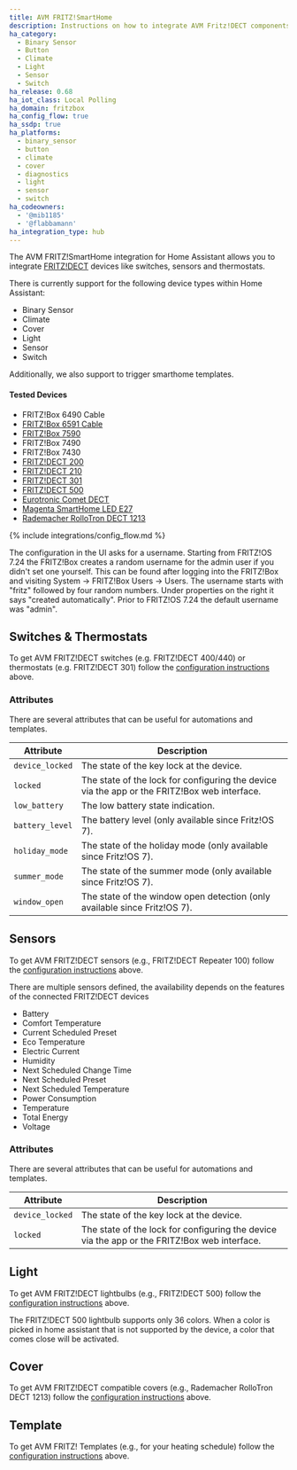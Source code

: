 ```yaml
---
title: AVM FRITZ!SmartHome
description: Instructions on how to integrate AVM Fritz!DECT components into Home Assistant.
ha_category:
  - Binary Sensor
  - Button
  - Climate
  - Light
  - Sensor
  - Switch
ha_release: 0.68
ha_iot_class: Local Polling
ha_domain: fritzbox
ha_config_flow: true
ha_ssdp: true
ha_platforms:
  - binary_sensor
  - button
  - climate
  - cover
  - diagnostics
  - light
  - sensor
  - switch
ha_codeowners:
  - '@mib1185'
  - '@flabbamann'
ha_integration_type: hub
---
```


The AVM FRITZ!SmartHome integration for Home Assistant allows you to integrate [FRITZ!DECT](https://en.avm.de/products/smart-home/) devices like switches, sensors and thermostats.

There is currently support for the following device types within Home Assistant:

- Binary Sensor
- Climate
- Cover
- Light
- Sensor
- Switch

Additionally, we also support to trigger smarthome templates.

#### Tested Devices

- FRITZ!Box 6490 Cable
- [FRITZ!Box 6591 Cable](https://en.avm.de/products/fritzbox/fritzbox-6591-cable/)
- [FRITZ!Box 7590](https://en.avm.de/products/fritzbox/fritzbox-7590/)
- FRITZ!Box 7490
- FRITZ!Box 7430
- [FRITZ!DECT 200](https://en.avm.de/products/fritzdect/fritzdect-200/)
- [FRITZ!DECT 210](https://en.avm.de/products/fritzdect/fritzdect-210/)
- [FRITZ!DECT 301](https://en.avm.de/products/fritzdect/fritzdect-301/)
- [FRITZ!DECT 500](https://en.avm.de/products/fritzdect/fritzdect-500/)
- [Eurotronic Comet DECT](https://eurotronic.org/produkte/dect-ule-heizkoerperthermostat/comet-dect/)
- [Magenta SmartHome LED E27](https://www.smarthome.de/geraete/smarthome-led-lampe-e27-farbig-weiss)
- [Rademacher RolloTron DECT 1213](https://www.rademacher.de/shop/rollladen-sonnenschutz/elektrischer-gurtwickler/rollotron-dect-1213)

{% include integrations/config_flow.md %}

<div class='note'>
The configuration in the UI asks for a username. Starting from FRITZ!OS 7.24 the FRITZ!Box creates a random username for the admin user if you didn't set one yourself. This can be found after logging into the FRITZ!Box and visiting System -> FRITZ!Box Users -> Users. The username starts with "fritz" followed by four random numbers. Under properties on the right it says "created automatically". Prior to FRITZ!OS 7.24 the default username was "admin".
</div>

## Switches & Thermostats

To get AVM FRITZ!DECT switches (e.g. FRITZ!DECT 400/440) or thermostats (e.g. FRITZ!DECT 301) follow the [configuration instructions](#configuration) above.

### Attributes

There are several attributes that can be useful for automations and templates.

| Attribute | Description |
| --------- | ----------- |
| `device_locked` | The state of the key lock at the device.
| `locked` | The state of the lock for configuring the device via the app or the FRITZ!Box web interface.
| `low_battery` | The low battery state indication.
| `battery_level` | The battery level (only available since Fritz!OS 7).
| `holiday_mode` | The state of the holiday mode (only available since Fritz!OS 7).
| `summer_mode` | The state of the summer mode (only available since Fritz!OS 7).
| `window_open` | The state of the window open detection (only available since Fritz!OS 7).

## Sensors

To get AVM FRITZ!DECT sensors (e.g.,  FRITZ!DECT Repeater 100) follow the [configuration instructions](#configuration) above.

There are multiple sensors defined, the availability depends on the features of the connected FRITZ!DECT devices

- Battery
- Comfort Temperature
- Current Scheduled Preset
- Eco Temperature
- Electric Current
- Humidity
- Next Scheduled Change Time
- Next Scheduled Preset
- Next Scheduled Temperature
- Power Consumption
- Temperature
- Total Energy
- Voltage

### Attributes

There are several attributes that can be useful for automations and templates.

| Attribute | Description |
| --------- | ----------- |
| `device_locked` | The state of the key lock at the device.
| `locked` | The state of the lock for configuring the device via the app or the FRITZ!Box web interface.

## Light

To get AVM FRITZ!DECT lightbulbs (e.g., FRITZ!DECT 500) follow the [configuration instructions](#configuration) above.

<div class='note'>
The FRITZ!DECT 500 lightbulb supports only 36 colors. When a color is picked in home assistant that is not supported by the device, a color that comes close will be activated.
</div>

## Cover

To get AVM FRITZ!DECT compatible covers (e.g., Rademacher RolloTron DECT 1213) follow the [configuration instructions](#configuration) above.

## Template

To get AVM FRITZ! Templates (e.g., for your heating schedule) follow the [configuration instructions](#configuration) above.
